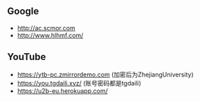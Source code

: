 ## Google  
 * http://ac.scmor.com
 * http://www.hlhmf.com/
 

## YouTube
* https://ytb-pc.zmirrordemo.com (加密后为ZhejiangUniversity)
* https://you.tgdaili.xyz/ (账号密码都是tgdaili)
* https://u2b-eu.herokuapp.com/ 
